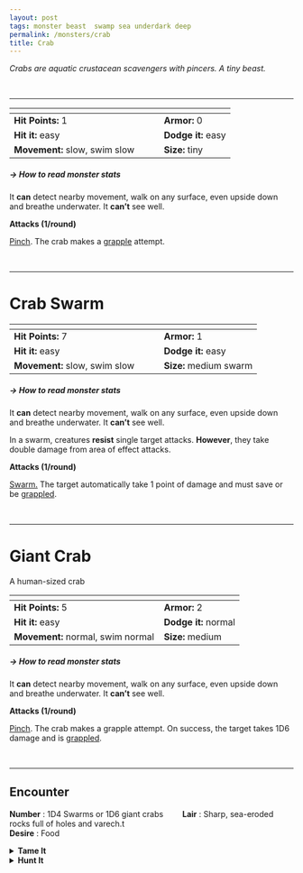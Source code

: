 ```yaml
---
layout: post
tags: monster beast  swamp sea underdark deep
permalink: /monsters/crab
title: Crab
---
```


_Crabs are aquatic crustacean scavengers with pincers. A tiny beast._

<br>

---

|  <span style="display: inline-block; width:250px"></span>  |  |
| -------- | --------|
| **Hit Points:** 1 | **Armor:** 0  |
| **Hit it:** easy | **Dodge it:** easy |
| **Movement:** slow, swim slow      |  **Size:** tiny | 

##### <span class="tooltip" data-tooltip="Armor = damage reduction · · · Easy/Normal/Hard = roll above 10/15/20 to beat">→ How to read monster stats</span>

It **can** detect nearby movement, walk on any surface, even upside down and breathe underwater. 
It **can’t** see well.

**Attacks (1/round)**

<ins>Pinch</ins>. The crab makes a [grapple](/2020/11/09/base-rules/) attempt.

<br>

---

# Crab Swarm

|  <span style="display: inline-block; width:250px"></span>  |  |
| -------- | --------|
| **Hit Points:** 7 | **Armor:** 1  |
| **Hit it:** easy | **Dodge it:** easy |
| **Movement:** slow, swim slow      |  **Size:** medium swarm | 

##### <span class="tooltip" data-tooltip="Armor = damage reduction · · · Easy/Normal/Hard = roll above 10/15/20 to beat">→ How to read monster stats</span>

It **can** detect nearby movement, walk on any surface, even upside down and breathe underwater. 
It **can’t** see well.

In a swarm, creatures **resist** single target attacks. **However**, they take double damage from area of effect attacks.

**Attacks (1/round)**

<ins>Swarm.</ins> The target automatically take 1 point of damage and must save or be [grappled](/2020/11/09/base-rules/).


<br>

---

# Giant Crab

A human-sized crab

|  <span style="display: inline-block; width:250px"></span>  |  |
| -------- | --------|
| **Hit Points:** 5 | **Armor:** 2  |
| **Hit it:** easy | **Dodge it:** normal |
| **Movement:** normal, swim normal      |  **Size:** medium | 

##### <span class="tooltip" data-tooltip="Armor = damage reduction · · · Easy/Normal/Hard = roll above 10/15/20 to beat">→ How to read monster stats</span>

It **can** detect nearby movement, walk on any surface, even upside down and breathe underwater. 
It **can’t** see well.

**Attacks (1/round)**

<ins>Pinch</ins>. The crab makes a grapple attempt. On success, the target takes 1D6 damage and is  [grappled](/2020/11/09/base-rules/).

<br>

---

## Encounter

**Number** : 1D4 Swarms or 1D6 giant crabs<span style="display: inline-block; width:30px"></span>
**Lair** : Sharp, sea-eroded rocks full of holes and varech.t<span style="display: inline-block; width:30px"></span> <br>
**Desire** : Food

<details markdown="1">
<summary style="font-weight: bold;">Tame It</summary>
If you have captured this beast, you can spend the equivalent of 1 bag of silver in food between two adventures to tame it. It is now one of your <span class="tooltip" data-tooltip="You can bring a follower in your adventures if you dedicate a Psyche slot to it."><i>followers</i></span>. Each extra bag of gold spent training the beast teaches it a one-word order. Otherwise, it only acts to eat or in self-defence. 
</details>

<details markdown="1">
<summary style="font-weight: bold;">Hunt It</summary>
Crabs are delicious. You need as many crabs as there are players, or one giant crab to make a day's ration.

If you have access to an artisan and a workshop, you can spend loot between two adventures to create something with parts of the beast. The object you craft can be anything mostly made of the provided materials. It will have the value of what you [invest in it](/2024/06/26/currency/#values). Discuss what you want with the referee.
</details>
